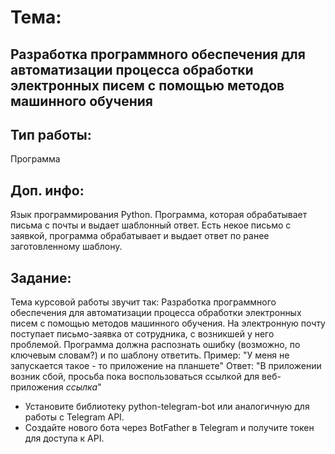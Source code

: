 # Тема:
## Разработка программного обеспечения для автоматизации процесса обработки электронных писем с помощью методов машинного обучения
## Тип работы: 
Программа
## Доп. инфо:
Язык программирования Python. Программа, которая обрабатывает письма с почты и выдает шаблонный ответ. Есть некое письмо с заявкой, программа обрабатывает и выдает ответ по ранее заготовленному шаблону.
## Задание:
Тема курсовой работы звучит так: Разработка программного обеспечения для автоматизации процесса обработки электронных писем с помощью методов машинного обучения.
На электронную почту поступает письмо-заявка от сотрудника, с возникшей у него проблемой. Программа должна распознать ошибку (возможно, по ключевым словам?) и по шаблону ответить.
Пример: "У меня не запускается такое - то приложение на планшете"
Ответ: "В приложении возник сбой, просьба пока воспользоваться ссылкой для веб-приложения *ссылка*"
- Установите библиотеку python-telegram-bot или аналогичную для работы с Telegram API.
- Создайте нового бота через BotFather в Telegram и получите токен для доступа к API.
